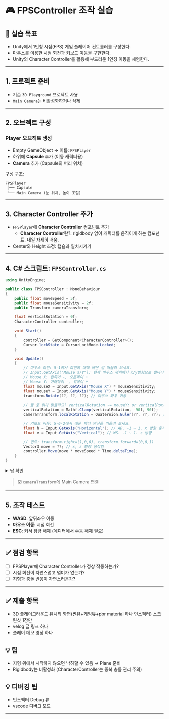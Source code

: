 # 🎮 FPSController 조작 실습

## 🧠 실습 목표

- Unity에서 1인칭 시점(FPS) 게임 플레이어 컨트롤러를 구성한다.
- 마우스를 이용한 시점 회전과 키보드 이동을 구현한다.
- Unity의 Character Controller를 활용해 부드러운 1인칭 이동을 체험한다.

---

## 1. 프로젝트 준비

- 기존 `3D Playground` 프로젝트 사용
- `Main Camera`는 비활성화하거나 삭제

---

## 2. 오브젝트 구성

### Player 오브젝트 생성
- Empty GameObject → 이름: `FPSPlayer`
- 하위에 **Capsule** 추가 (이동 캐릭터용)
- **Camera** 추가 (Capsule의 머리 위치)

구성 구조:
```
FPSPlayer
 ├── Capsule
 └── Main Camera (눈 위치, 높이 조절)
```

---

## 3. Character Controller 추가

- `FPSPlayer`에 **Character Controller** 컴포넌트 추가
    - **Character Controller**란?: rigidbody 없이 캐릭터를 움직이게 하는 컴포넌트. 내일 자세히 배움.
- Center와 Height 조정: 캡슐과 일치시키기

---

## 4. C# 스크립트: `FPSController.cs`

```csharp
using UnityEngine;

public class FPSController : MonoBehaviour
{
    public float moveSpeed = 5f;
    public float mouseSensitivity = 2f;
    public Transform cameraTransform;

    float verticalRotation = 0f;
    CharacterController controller;

    void Start()
    {
        controller = GetComponent<CharacterController>();
        Cursor.lockState = CursorLockMode.Locked;
    }

    void Update()
    {
        // 마우스 회전: 5-1에서 회전에 대해 배운 걸 떠올려 보세요.
        // Input.GetAxis("Mouse X/Y"): 현재 마우스 위치에서 x/y방향으로 얼마나 움직였냐
        // Mouse X: 왼쪽이 -, 오른쪽이 +
        // Mouse Y: 아래쪽이 -, 위쪽이 +
        float mouseX = Input.GetAxis("Mouse X") * mouseSensitivity;
        float mouseY = Input.GetAxis("Mouse Y") * mouseSensitivity;
        transform.Rotate(??, ??, ??); // 마우스 좌우 이동

        // 둘 중 뭐가 맞을까요? verticalRotation -= mouseY; or verticalRotation += mouseY;
        verticalRotation = Mathf.Clamp(verticalRotation, -90f, 90f);
        cameraTransform.localRotation = Quaternion.Euler(??, ??, ??); // 마우스 상하 이동

        // 키보드 이동: 5-6-2에서 배운 벡터 연산을 떠올려 보세요.
        float h = Input.GetAxis("Horizontal"); // AD. -1 ~ 1. x 방향 움직임
        float v = Input.GetAxis("Vertical"); // WS. -1 ~ 1. z 방향

        // 힌트: transform.right=(1,0,0), transform.forward=(0,0,1)
        Vector3 move = ??; // x, z 방향 움직임
        controller.Move(move * moveSpeed * Time.deltaTime);
    }
}
```

<details>
<summary>
답 확인
</summary>

```csharp
using UnityEngine;

public class FPSController : MonoBehaviour
{
    public float moveSpeed = 5f;
    public float mouseSensitivity = 2f;
    public Transform cameraTransform;

    float verticalRotation = 0f;
    CharacterController controller;

    void Start()
    {
        controller = GetComponent<CharacterController>();
        Cursor.lockState = CursorLockMode.Locked;
    }

    void Update()
    {
        // 마우스 회전
        float mouseX = Input.GetAxis("Mouse X") * mouseSensitivity;
        float mouseY = Input.GetAxis("Mouse Y") * mouseSensitivity;
        transform.Rotate(0, mouseX, 0);

        verticalRotation -= mouseY;
        verticalRotation = Mathf.Clamp(verticalRotation, -90f, 90f);
        cameraTransform.localRotation = Quaternion.Euler(verticalRotation, 0, 0);

        // 키보드 이동
        float h = Input.GetAxis("Horizontal"); // x, z 방향 움직임
        float v = Input.GetAxis("Vertical"); // WS. -1 ~ 1. z 방향
        Vector3 move = transform.right * h + transform.forward * v; // x, z 방향 움직임
        controller.Move(move * moveSpeed * Time.deltaTime);
    }
}
```

</details>

> ☑️ `cameraTransform`에 Main Camera 연결

---

## 5. 조작 테스트

- **WASD**: 앞뒤좌우 이동
- **마우스 이동**: 시점 회전
- **ESC**: 커서 잠금 해제 (에디터에서 수동 해제 필요)

---

## ✅ 점검 항목

- [ ] FPSPlayer에 Character Controller가 정상 작동하는가?
- [ ] 시점 회전이 자연스럽고 멀미가 없는가?
- [ ] 지형과 충돌 반응이 자연스러운가?

---

## ✅ 제출 항목

- 3D 플레이그라운드 유니티 화면(씬뷰+게임뷰+pbr material 하나 인스펙터) 스크린샷 1장만
- velog 글 링크 하나
- 플레이 데모 영상 하나

## 💡 팁

- 지형 위에서 시작하지 않으면 낙하할 수 있음 → Plane 준비
- Rigidbody는 비활성화 (CharacterController는 중복 충돌 관리 주의)

## 💡 디버깅 팁

- 인스펙터 Debug 뷰
- vscode 디버그 모드

---


